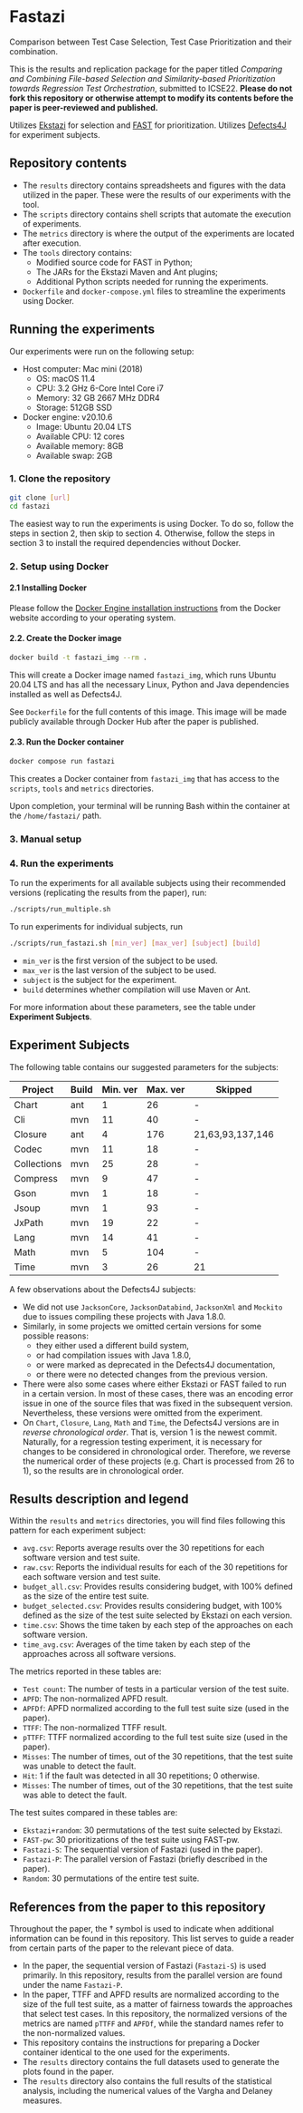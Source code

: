 # Fastazi

Comparison between Test Case Selection, Test Case Prioritization and their combination.

This is the results and replication package for the paper titled 
*Comparing and Combining File-based Selection and Similarity-based Prioritization towards Regression Test Orchestration*, submitted to ICSE22.
**Please do not fork this repository or otherwise attempt to modify
its contents before the paper is peer-reviewed and published.**

Utilizes 
[Ekstazi](http://ekstazi.org) for selection and 
[FAST](https://github.com/icse18-FAST/FAST) for prioritization.
Utilizes [Defects4J](https://github.com/rjust/defects4j) for experiment subjects.

## Repository contents

* The `results` directory contains spreadsheets and figures with the data utilized in the paper. 
These were the results of our experiments with the tool.
* The `scripts` directory contains shell scripts that automate the execution of experiments.
* The `metrics` directory is where the output of the experiments are located after execution.
* The `tools` directory contains:
  * Modified source code for FAST in Python;
  * The JARs for the Ekstazi Maven and Ant plugins;
  * Additional Python scripts needed for running the experiments.
* `Dockerfile` and `docker-compose.yml` files to streamline the experiments using Docker.

## Running the experiments

Our experiments were run on the following setup:
* Host computer: Mac mini (2018)
  * OS: macOS 11.4
  * CPU: 3.2 GHz 6-Core Intel Core i7
  * Memory: 32 GB 2667 MHz DDR4
  * Storage: 512GB SSD
* Docker engine: v20.10.6
  * Image: Ubuntu 20.04 LTS
  * Available CPU: 12 cores
  * Available memory: 8GB
  * Available swap: 2GB

### 1. Clone the repository

```bash
git clone [url]
cd fastazi
```

The easiest way to run the experiments is using Docker.
To do so, follow the steps in section 2, then skip to section 4.
Otherwise, follow the steps in section 3 to install the
required dependencies without Docker.

### 2. Setup using Docker

#### 2.1 Installing Docker

Please follow the [Docker Engine installation instructions](https://docs.docker.com/engine/install/)
from the Docker website according to your operating system.

#### 2.2. Create the Docker image
```bash
docker build -t fastazi_img --rm .
```
This will create a Docker image named `fastazi_img`, 
which runs Ubuntu 20.04 LTS and has all the necessary 
Linux, Python and Java dependencies installed as well 
as Defects4J.

See `Dockerfile` for the full contents of this image. 
This image will be made publicly available through Docker 
Hub after the paper is published.

#### 2.3. Run the Docker container
```bash
docker compose run fastazi
```
This creates a Docker container from `fastazi_img` that has
access to the `scripts`, `tools` and `metrics` directories.

Upon completion, your terminal will be running Bash within
the container at the `/home/fastazi/` path.

### 3. Manual setup



### 4. Run the experiments
To run the experiments for all available subjects using their
recommended versions (replicating the results from the paper), run:
```bash
./scripts/run_multiple.sh
```

To run experiments for individual subjects, run
```bash
./scripts/run_fastazi.sh [min_ver] [max_ver] [subject] [build]
```
* `min_ver` is the first version of the subject to be used.
* `max_ver` is the last version of the subject to be used.
* `subject` is the subject for the experiment.
* `build` determines whether compilation will use Maven or Ant.

For more information about these parameters, see the table 
under **Experiment Subjects**.


## Experiment Subjects
The following table contains our suggested parameters for the subjects:

| Project | Build | Min. ver | Max. ver | Skipped |
--- | --- | --- | --- | ---
Chart | ant | 1 | 26 | - |
Cli | mvn | 11 | 40 | - |
Closure | ant | 4 | 176 | 21,63,93,137,146 |
Codec | mvn | 11 | 18 | - |
Collections | mvn | 25 | 28 | - |
Compress | mvn | 9 | 47 | - |
Gson | mvn | 1 | 18 | - |
Jsoup | mvn | 1 | 93 | - |
JxPath | mvn | 19 | 22 | - |
Lang | mvn | 14 | 41 | - |
Math | mvn | 5 | 104 | - |
Time | mvn | 3 | 26 | 21 |

A few observations about the Defects4J subjects:
* We did not use `JacksonCore`, `JacksonDatabind`, `JacksonXml` 
and `Mockito` due to issues compiling these projects with Java 1.8.0.
* Similarly, in some projects we omitted certain
versions for some possible reasons:
  *  they either used a different build system, 
  *  or had compilation issues with Java 1.8.0, 
  *  or were marked as deprecated in the Defects4J documentation, 
  *  or there were no detected changes from the previous version.
* There were also some cases where either Ekstazi or FAST failed
to run in a certain version. In most of these cases, there was an
encoding error issue in one of the source files that was fixed in
the subsequent version. Nevertheless, these versions were omitted
from the experiment.
* On `Chart`, `Closure`, `Lang`, `Math` and `Time`, the Defects4J
versions are in *reverse chronological order*. That is, version 1
is the newest commit.
Naturally, for a regression testing experiment, it is necessary
for changes to be considered in chronological order.
Therefore, we reverse the numerical order of these projects
(e.g. Chart is processed from 26 to 1), so the results are
in chronological order.

## Results description and legend

Within the `results` and `metrics` directories, you will find files 
following this pattern for each experiment subject:

* `avg.csv`: Reports average results over the 30 repetitions for each 
  software version and test suite.
* `raw.csv`: Reports the individual results for each of the 30 repetitions
  for each software version and test suite.
* `budget_all.csv`: Provides results considering budget, with 100% defined
  as the size of the entire test suite.
* `budget_selected.csv`: Provides results considering budget, with 100% defined
  as the size of the test suite selected by Ekstazi on each version.
* `time.csv`: Shows the time taken by each step of the approaches on each
  software version.
* `time_avg.csv`: Averages of the time taken by each step of the approaches across
  all software versions.

The metrics reported in these tables are:
* `Test count`: The number of tests in a particular version of the test suite.
* `APFD`: The non-normalized APFD result.
* `APFDf`: APFD normalized according to the full test suite size (used in the paper).
* `TTFF`: The non-normalized TTFF result.
* `pTTFF`: TTFF normalized according to the full test suite size (used in the paper).
* `Misses`: The number of times, out of the 30 repetitions, that the test suite was unable to detect the fault.
* `Hit`: 1 if the fault was detected in all 30 repetitions; 0 otherwise.
* `Misses`: The number of times, out of the 30 repetitions, that the test suite was able to detect the fault.

The test suites compared in these tables are:
* `Ekstazi+random`: 30 permutations of the test suite selected by Ekstazi.
* `FAST-pw`: 30 prioritizations of the test suite using FAST-pw.
* `Fastazi-S`: The sequential version of Fastazi (used in the paper).
* `Fastazi-P`: The parallel version of Fastazi (briefly described in the paper).
* `Random`: 30 permutations of the entire test suite.

## References from the paper to this repository

Throughout the paper, the † symbol is used to indicate when additional information 
can be found in this repository. This list serves to guide a reader from certain
parts of the paper to the relevant piece of data.

* In the paper, the sequential version of Fastazi (`Fastazi-S`) is used primarily. 
  In this repository, results from the parallel version are found under the name `Fastazi-P`.
* In the paper, TTFF and APFD results are normalized according to the size of the
  full test suite, as a matter of fairness towards the approaches that select test
  cases. In this repository, the normalized versions of the metrics are named `pTTFF`
  and `APFDf`, while the standard names refer to the non-normalized values.
* This repository contains the instructions for preparing a Docker container identical
  to the one used for the experiments.
* The `results` directory contains the full datasets used to generate the plots found
  in the paper.
* The `results` directory also contains the full results of the statistical analysis,
  including the numerical values of the Vargha and Delaney measures.